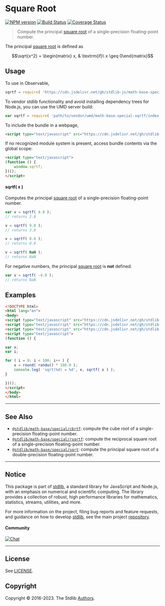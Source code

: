 <!--

@license Apache-2.0

Copyright (c) 2020 The Stdlib Authors.

Licensed under the Apache License, Version 2.0 (the "License");
you may not use this file except in compliance with the License.
You may obtain a copy of the License at

   http://www.apache.org/licenses/LICENSE-2.0

Unless required by applicable law or agreed to in writing, software
distributed under the License is distributed on an "AS IS" BASIS,
WITHOUT WARRANTIES OR CONDITIONS OF ANY KIND, either express or implied.
See the License for the specific language governing permissions and
limitations under the License.

-->

# Square Root

[![NPM version][npm-image]][npm-url] [![Build Status][test-image]][test-url] [![Coverage Status][coverage-image]][coverage-url] <!-- [![dependencies][dependencies-image]][dependencies-url] -->

> Compute the principal [square root][square-root] of a single-precision floating-point number.

<section class="intro">

The principal [square root][square-root] is defined as

<!-- <equation class="equation" label="eq:principal_square_root" align="center" raw="\sqrt{x^2} = \begin{matrix} x, & \textrm{if}\ x \geq 0\end{matrix}" alt="Principal square root"> -->

```math
\sqrt{x^2} = \begin{matrix} x, & \textrm{if}\ x \geq 0\end{matrix}
```

<!-- <div class="equation" align="center" data-raw-text="\sqrt{x^2} = \begin{matrix} x, &amp; \textrm{if}\ x \geq 0\end{matrix}" data-equation="eq:principal_square_root">
    <img src="https://cdn.jsdelivr.net/gh/stdlib-js/stdlib@fd65465ee942bbb6e3856d58268e1ee90d570989/lib/node_modules/@stdlib/math/base/special/sqrtf/docs/img/equation_principal_square_root.svg" alt="Principal square root">
    <br>
</div> -->

<!-- </equation> -->

</section>

<!-- /.intro -->



<section class="usage">

## Usage

To use in Observable,

```javascript
sqrtf = require( 'https://cdn.jsdelivr.net/gh/stdlib-js/math-base-special-sqrtf@umd/browser.js' )
```

To vendor stdlib functionality and avoid installing dependency trees for Node.js, you can use the UMD server build:

```javascript
var sqrtf = require( 'path/to/vendor/umd/math-base-special-sqrtf/index.js' )
```

To include the bundle in a webpage,

```html
<script type="text/javascript" src="https://cdn.jsdelivr.net/gh/stdlib-js/math-base-special-sqrtf@umd/browser.js"></script>
```

If no recognized module system is present, access bundle contents via the global scope:

```html
<script type="text/javascript">
(function () {
    window.sqrtf;
})();
</script>
```

#### sqrtf( x )

Computes the principal [square root][square-root] of a single-precision floating-point number.

```javascript
var v = sqrtf( 4.0 );
// returns 2.0

v = sqrtf( 9.0 );
// returns 3.0

v = sqrtf( 0.0 );
// returns 0.0

v = sqrtf( NaN );
// returns NaN
```

For negative numbers, the principal [square root][square-root] is **not** defined.

```javascript
var v = sqrtf( -4.0 );
// returns NaN
```

</section>

<!-- /.usage -->

<section class="examples">

## Examples

<!-- eslint no-undef: "error" -->

```html
<!DOCTYPE html>
<html lang="en">
<body>
<script type="text/javascript" src="https://cdn.jsdelivr.net/gh/stdlib-js/random-base-randu@umd/browser.js"></script>
<script type="text/javascript" src="https://cdn.jsdelivr.net/gh/stdlib-js/math-base-special-round@umd/browser.js"></script>
<script type="text/javascript" src="https://cdn.jsdelivr.net/gh/stdlib-js/math-base-special-sqrtf@umd/browser.js"></script>
<script type="text/javascript">
(function () {

var x;
var i;

for ( i = 0; i < 100; i++ ) {
    x = round( randu() * 100.0 );
    console.log( 'sqrt(%d) = %d', x, sqrtf( x ) );
}

})();
</script>
</body>
</html>
```

</section>

<!-- /.examples -->

<!-- C interface documentation. -->



<!-- Section for related `stdlib` packages. Do not manually edit this section, as it is automatically populated. -->

<section class="related">

* * *

## See Also

-   <span class="package-name">[`@stdlib/math-base/special/cbrtf`][@stdlib/math/base/special/cbrtf]</span><span class="delimiter">: </span><span class="description">compute the cube root of a single-precision floating-point number.</span>
-   <span class="package-name">[`@stdlib/math-base/special/rsqrtf`][@stdlib/math/base/special/rsqrtf]</span><span class="delimiter">: </span><span class="description">compute the reciprocal square root of a single-precision floating-point number.</span>
-   <span class="package-name">[`@stdlib/math-base/special/sqrt`][@stdlib/math/base/special/sqrt]</span><span class="delimiter">: </span><span class="description">compute the principal square root of a double-precision floating-point number.</span>

</section>

<!-- /.related -->

<!-- Section for all links. Make sure to keep an empty line after the `section` element and another before the `/section` close. -->


<section class="main-repo" >

* * *

## Notice

This package is part of [stdlib][stdlib], a standard library for JavaScript and Node.js, with an emphasis on numerical and scientific computing. The library provides a collection of robust, high performance libraries for mathematics, statistics, streams, utilities, and more.

For more information on the project, filing bug reports and feature requests, and guidance on how to develop [stdlib][stdlib], see the main project [repository][stdlib].

#### Community

[![Chat][chat-image]][chat-url]

---

## License

See [LICENSE][stdlib-license].


## Copyright

Copyright &copy; 2016-2023. The Stdlib [Authors][stdlib-authors].

</section>

<!-- /.stdlib -->

<!-- Section for all links. Make sure to keep an empty line after the `section` element and another before the `/section` close. -->

<section class="links">

[npm-image]: http://img.shields.io/npm/v/@stdlib/math-base-special-sqrtf.svg
[npm-url]: https://npmjs.org/package/@stdlib/math-base-special-sqrtf

[test-image]: https://github.com/stdlib-js/math-base-special-sqrtf/actions/workflows/test.yml/badge.svg?branch=main
[test-url]: https://github.com/stdlib-js/math-base-special-sqrtf/actions/workflows/test.yml?query=branch:main

[coverage-image]: https://img.shields.io/codecov/c/github/stdlib-js/math-base-special-sqrtf/main.svg
[coverage-url]: https://codecov.io/github/stdlib-js/math-base-special-sqrtf?branch=main

<!--

[dependencies-image]: https://img.shields.io/david/stdlib-js/math-base-special-sqrtf.svg
[dependencies-url]: https://david-dm.org/stdlib-js/math-base-special-sqrtf/main

-->

[chat-image]: https://img.shields.io/gitter/room/stdlib-js/stdlib.svg
[chat-url]: https://app.gitter.im/#/room/#stdlib-js_stdlib:gitter.im

[stdlib]: https://github.com/stdlib-js/stdlib

[stdlib-authors]: https://github.com/stdlib-js/stdlib/graphs/contributors

[umd]: https://github.com/umdjs/umd
[es-module]: https://developer.mozilla.org/en-US/docs/Web/JavaScript/Guide/Modules

[deno-url]: https://github.com/stdlib-js/math-base-special-sqrtf/tree/deno
[umd-url]: https://github.com/stdlib-js/math-base-special-sqrtf/tree/umd
[esm-url]: https://github.com/stdlib-js/math-base-special-sqrtf/tree/esm
[branches-url]: https://github.com/stdlib-js/math-base-special-sqrtf/blob/main/branches.md

[stdlib-license]: https://raw.githubusercontent.com/stdlib-js/math-base-special-sqrtf/main/LICENSE

[square-root]: https://en.wikipedia.org/wiki/Square_root

<!-- <related-links> -->

[@stdlib/math/base/special/cbrtf]: https://github.com/stdlib-js/math-base-special-cbrtf/tree/umd

[@stdlib/math/base/special/rsqrtf]: https://github.com/stdlib-js/math-base-special-rsqrtf/tree/umd

[@stdlib/math/base/special/sqrt]: https://github.com/stdlib-js/math-base-special-sqrt/tree/umd

<!-- </related-links> -->

</section>

<!-- /.links -->
